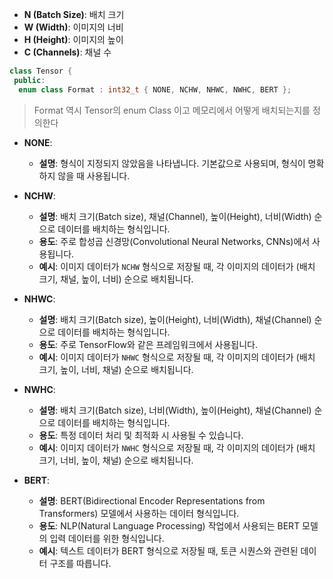 
- **N (Batch Size)**: 배치 크기
- **W (Width)**: 이미지의 너비
- **H (Height)**: 이미지의 높이
- **C (Channels)**: 채널 수

```cpp
class Tensor {
 public:
  enum class Format : int32_t { NONE, NCHW, NHWC, NWHC, BERT };
```


> Format 역시 Tensor의 enum Class 이고 메모리에서 어떻게 배치되는지를 정의한다 

- **NONE**:
    
    - **설명**: 형식이 지정되지 않았음을 나타냅니다. 기본값으로 사용되며, 형식이 명확하지 않을 때 사용됩니다.
- **NCHW**:
    
    - **설명**: 배치 크기(Batch size), 채널(Channel), 높이(Height), 너비(Width) 순으로 데이터를 배치하는 형식입니다.
    - **용도**: 주로 합성곱 신경망(Convolutional Neural Networks, CNNs)에서 사용됩니다.
    - **예시**: 이미지 데이터가 `NCHW` 형식으로 저장될 때, 각 이미지의 데이터가 (배치 크기, 채널, 높이, 너비) 순으로 배치됩니다.
- **NHWC**:
    
    - **설명**: 배치 크기(Batch size), 높이(Height), 너비(Width), 채널(Channel) 순으로 데이터를 배치하는 형식입니다.
    - **용도**: 주로 TensorFlow와 같은 프레임워크에서 사용됩니다.
    - **예시**: 이미지 데이터가 `NHWC` 형식으로 저장될 때, 각 이미지의 데이터가 (배치 크기, 높이, 너비, 채널) 순으로 배치됩니다.
- **NWHC**:
    
    - **설명**: 배치 크기(Batch size), 너비(Width), 높이(Height), 채널(Channel) 순으로 데이터를 배치하는 형식입니다.
    - **용도**: 특정 데이터 처리 및 최적화 시 사용될 수 있습니다.
    - **예시**: 이미지 데이터가 `NWHC` 형식으로 저장될 때, 각 이미지의 데이터가 (배치 크기, 너비, 높이, 채널) 순으로 배치됩니다.
- **BERT**:
    
    - **설명**: BERT(Bidirectional Encoder Representations from Transformers) 모델에서 사용하는 데이터 형식입니다.
    - **용도**: NLP(Natural Language Processing) 작업에서 사용되는 BERT 모델의 입력 데이터를 위한 형식입니다.
    - **예시**: 텍스트 데이터가 BERT 형식으로 저장될 때, 토큰 시퀀스와 관련된 데이터 구조를 따릅니다.
